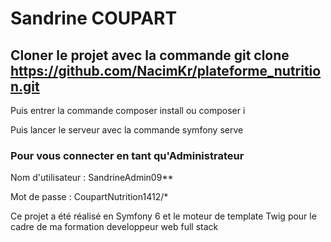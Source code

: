 # Sandrine COUPART

## Cloner le projet avec la commande git clone https://github.com/NacimKr/plateforme_nutrition.git

Puis entrer la commande composer install ou composer i

Puis lancer le serveur avec la commande symfony serve

### Pour vous connecter en tant qu'Administrateur

Nom d'utilisateur :
SandrineAdmin09**

Mot de passe :
CoupartNutrition1412/*

Ce projet a été réalisé en Symfony 6 et le moteur de template Twig pour le cadre de ma formation developpeur web full stack



